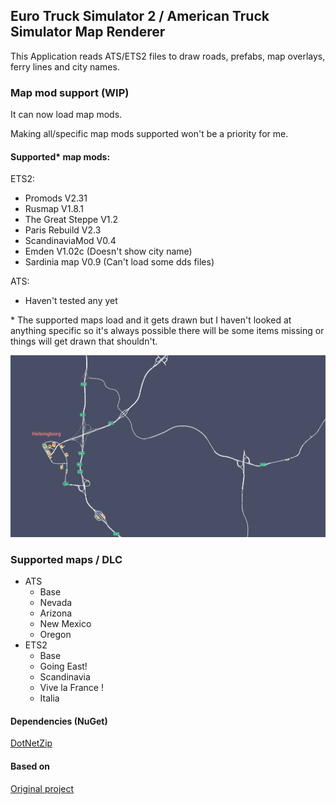 ## Euro Truck Simulator 2 / American Truck Simulator Map Renderer

This Application reads ATS/ETS2 files to draw roads, prefabs, map overlays, ferry lines and city names.

### Map mod support (WIP)
It can now load map mods.

Making all/specific map mods supported won't be a priority for me.

#### Supported* map mods:

ETS2:
- Promods V2.31
- Rusmap V1.8.1
- The Great Steppe V1.2
- Paris Rebuild V2.3
- ScandinaviaMod V0.4
- Emden V1.02c (Doesn't show city name)
- Sardinia map V0.9 (Can't load some dds files)

ATS:
- Haven't tested any yet

\* The supported maps load and it gets drawn but I haven't looked at anything specific so it's always possible there will be some items missing or things will get drawn that shouldn't.

![Preview of the map](/docs/preview.jpg "Preview of the map")

### Supported maps / DLC
- ATS
    - Base
    - Nevada
    - Arizona
    - New Mexico
    - Oregon
- ETS2
    - Base
    - Going East!
    - Scandinavia
    - Vive la France !
    - Italia

#### Dependencies (NuGet)
[DotNetZip](https://www.nuget.org/packages/DotNetZip/)

#### Based on
[Original project](https://github.com/nlhans/ets2-map)
